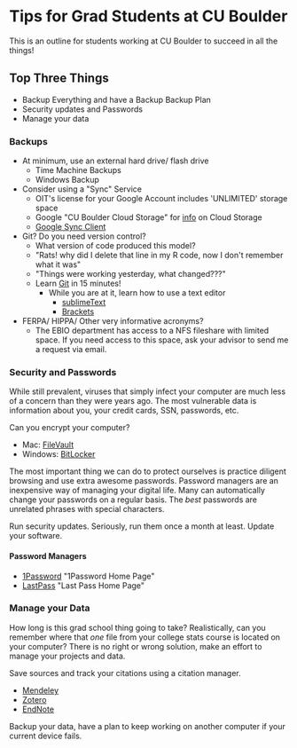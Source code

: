 <!-- Version 1 of this file sucks -->
# Tips for Grad Students at CU Boulder

This is an outline for students working at CU Boulder to succeed in all the things!

## Top Three Things
*	Backup Everything and have a Backup Backup Plan
*	Security updates and Passwords
*	Manage your data 	

### Backups
*	At minimum, use an external hard drive/ flash drive
	* 	Time Machine Backups
	*	Windows Backup
*	Consider using a "Sync" Service
	*	OIT's license for your Google Account includes 'UNLIMITED' storage space
	*	Google "CU Boulder Cloud Storage" for [info](https://oit.colorado.edu/services/it-security/guidelines-storing-documents-cloud "OIT CLoud Storage Guidelines") on Cloud Storage
	* 	[Google Sync Client](https://support.google.com/drive/answer/2374987 "Backup and Sync files with Google Drive")
* Git? Do you need version control?
	*	What version of code produced this model?
	* 	"Rats! why did I delete that line in my R code, now I don't remember what it was"
	*	"Things were working yesterday, what changed???"
	*	Learn [Git](https://try.github.io "15min Git Tutorial") in 15 minutes!
		*	While you are at it, learn how to use a text editor
			* [sublimeText](https://www.sublimetext.com/)
			* [Brackets](http://brackets.io/)
*	FERPA/ HIPPA/ Other very informative acronyms?
	* 	The EBIO department has access to a NFS fileshare with limited space. If you need access to this space, ask your advisor to send me a request via email.

### Security and Passwords
While still prevalent, viruses that simply infect your computer are much less of a concern than they were years ago. The most vulnerable data is information about you, your credit cards, SSN, passwords, etc.

Can you encrypt your computer?
* 	Mac: [FileVault](https://support.apple.com/en-us/HT204837)
*	Windows: [BitLocker](https://support.microsoft.com/en-us/help/4028713/windows-10-turn-on-device-encryption)

The most important thing we can do to protect ourselves is practice diligent browsing and use extra awesome passwords. Password managers are an inexpensive way of managing your digital life. Many can automatically change your passwords on a regular basis. The *best* passwords are unrelated phrases with special characters.

Run security updates. Seriously, run them once a month at least. Update your software.

#### Password Managers
* [1Password](https://1password.com/) "1Password Home Page"
* [LastPass](https://www.lastpass.com/) "Last Pass Home Page"

### Manage your Data
How long is this grad school thing going to take? Realistically, can you remember where that *one* file from your college stats course is located on your computer? There is no right or wrong solution, make an effort to manage your projects and data. 

Save sources and track your citations using a citation manager.
* [Mendeley](https://www.mendeley.com/)
* [Zotero](https://www.zotero.org)
* [EndNote](http://endnote.com/)

Backup your data, have a plan to keep working on another computer if your current device fails. 

## 

